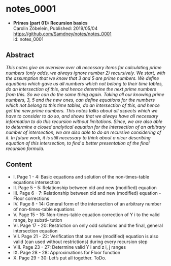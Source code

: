 # notes_0001

* **Primes (part 01): Recursion basics**  
Carolin Zöbelein, Published: 2019/05/04  
https://github.com/Samdney/notes/notes_0001   
id: notes_0001  

## Abstract
*This notes give an overview over all necessary items for calculating prime
numbers (only odds, we always ignore number 2) recursively. We start, with
the assumption that we know that 3 and 5 are prime numbers. We define
equations which gave us all numbers which not belong to their time tables, do
an intersection of this, and hence determine the next prime numbers from this.
So we can do the same thing again. Taking all our knowing prime numbers, 3, 5
and the new ones, can define equations for the numbers which not belong to this
time tables, do an intersection of this, and hence get the new prime numbers.
This notes talks about all aspects which we have to consider to do so, and
shows that we always have all necessary information to do this recursion without
limitations. Since, we are also able to determine a closed analytical equation for
the intersection of an arbitrary number of intersection, we are also able to do an
recursive considering of it.
In future work, it is still necessary to think about a nicer describing equation of
this intersection, to find a better presentation of the final recursion formula.*

## Content
* I. Page 1 - 4: Basic equations and solution of the non-times-table equations intersection
* II. Page 5 - 5: Relationship between old and new (modified) equation
* III. Page 6 - 7: Relationship between old and new (modified) equation - Floor corrections
* IV. Page 8 - 14: General form of the intersection of an arbitrary number of non-times-table
equations
* V. Page 15 - 16: Non-times-table equation correction of Y i to the valid range, by substi-
tution
* VI. Page 17 - 20: Restriction on only odd solutions and the final, general intersection
equation
* VII. Page 21 - 22: Verification that our new (modified) equation is also valid (can used
without restrictions) during every recursion step
* VIII. Page 23 - 27: Determine valid Y i and z i, j ranges
* IX. Page 28 - 28: Approximations for Floor function
* X. Page 29 - 30: Let’s put all together. ToDo.
